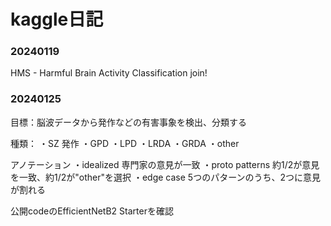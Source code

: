 # kaggle日記

### 20240119
HMS - Harmful Brain Activity Classification join!

### 20240125
目標：脳波データから発作などの有害事象を検出、分類する

種類：
・SZ 発作
・GPD
・LPD
・LRDA
・GRDA
・other

アノテーション
・idealized 専門家の意見が一致
・proto patterns 約1/2が意見を一致、約1/2が"other"を選択
・edge case 5つのパターンのうち、2つに意見が割れる

公開codeのEfficientNetB2 Starterを確認

